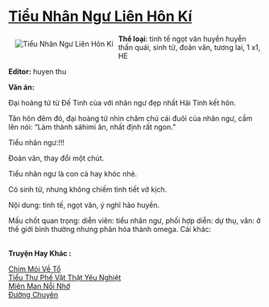 <a href="https://utruyen.com/tieu-nhan-ngu-lien-hon-ki/25172/" title="Tiểu Nhân Ngư Liên Hôn Kí"><h1>Tiểu Nhân Ngư Liên Hôn Kí</h1></a><div style="display:table"><img align="right" style="float: left; padding: 10px;" src="https://utruyen.com/images/story/200x260/tieu-nhan-ngu-lien-hon-ki.jpg" alt="Tiểu Nhân Ngư Liên Hôn Kí"><b>Thể loại</b>: tinh tế ngọt văn huyền huyễn thần quái, sinh tử, đoản văn, tương lai, 1 x1, HE<p></p><b>Editor:</b> huyen thu<p></p><b>Văn án:</b><p></p>Đại hoàng tử từ Đế Tinh cùa với nhân ngư đẹp nhất Hải Tinh kết hôn.<p></p>Tân hôn đêm đó, đại hoàng tử nhìn chăm chú cái đuôi của nhân ngư, cầm lên nói: “Làm thành sáhimi ăn, nhất định rất ngon.”<p></p>Tiểu nhân ngư:!!!<p></p>Đoản văn, thay đổi một chút.<p></p>Tiểu nhân ngư là con cá hay khóc nhè.<p></p>Có sinh tử, nhưng không chiếm tình tiết vở kịch.<p></p>Nội dung: tinh tế, ngọt văn, ý nghĩ hão huyền.<p></p>Mấu chốt quan trọng: diễn viên: tiểu nhân ngư, phối hợp diễn: dự thụ, văn: ở thế giới bình thường nhưng phân hóa thành omega. Cái khác:</div><p><br><b>Truyện Hay Khác :</b></p><a href="https://utruyen.com/chim-moi-ve-to/24966/" alt="Chim Mỏi Về Tổ">Chim Mỏi Về Tổ</a><br/><a href="https://github.com/quanluxury/truyenhot/tree/master/truyenhay/6681/" alt="Tiểu Thư Phế Vật Thật Yêu Nghiệt">Tiểu Thư Phế Vật Thật Yêu Nghiệt</a><br/><a href="https://www.flickr.com/photos/184340401@N07/48731593703/" alt="Miên Man Nỗi Nhớ">Miên Man Nỗi Nhớ</a><br/><a href="https://github.com/quanluxury/ngontinhhot/tree/master/truyenhay/20867/" alt="Đường Chuyên">Đường Chuyên</a><br/>